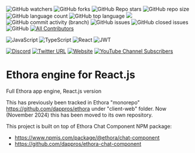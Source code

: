 ![GitHub watchers](https://img.shields.io/github/watchers/dappros/ethora-app-reactjs) ![GitHub forks](https://img.shields.io/github/forks/dappros/ethora-app-reactjs) ![GitHub Repo stars](https://img.shields.io/github/stars/dappros/ethora-app-reactjs) ![GitHub repo size](https://img.shields.io/github/repo-size/dappros/ethora-app-reactjs) ![GitHub language count](https://img.shields.io/github/languages/count/dappros/ethora-app-reactjs) ![GitHub top language](https://img.shields.io/github/languages/top/dappros/ethora-app-reactjs) <a href="https://codeclimate.com/github/dappros/ethora-app-reactjs/maintainability"><img src="https://api.codeclimate.com/v1/badges/715c6f3ffb08de5ca621/maintainability" /></a> ![GitHub commit activity (branch)](https://img.shields.io/github/commit-activity/m/dappros/ethora-app-reactjs/dev) ![GitHub issues](https://img.shields.io/github/issues/dappros/ethora-app-reactjs) ![GitHub closed issues](https://img.shields.io/github/issues-closed-raw/dappros/ethora-app-reactjs) ![GitHub](https://img.shields.io/github/license/dappros/ethora-app-reactjs) <!-- ALL-CONTRIBUTORS-BADGE:START - Do not remove or modify this section -->
[![All Contributors](https://img.shields.io/badge/all_contributors-13-orange.svg?style=flat-square)](#contributors)
<!-- ALL-CONTRIBUTORS-BADGE:END --> 

![JavaScript](https://img.shields.io/badge/javascript-%23323330.svg?style=flat&logo=javascript&logoColor=%23F7DF1E) ![TypeScript](https://img.shields.io/badge/typescript-%23007ACC.svg?style=flat&logo=typescript&logoColor=white) ![React](https://img.shields.io/badge/react-%2320232a.svg?style=flat&logo=react&logoColor=%2361DAFB) ![JWT](https://img.shields.io/badge/JWT-black?style=flat&logo=JSON%20web%20tokens) 

[![Discord](https://img.shields.io/badge/%3Cethora%3E-%237289DA.svg?style=flat&logo=discord&logoColor=white)](https://discord.gg/Sm6bAHA3ZC) [![Twitter URL](https://img.shields.io/twitter/url?url=https%3A%2F%2Fgithub.com%2Fdappros%2Fethora)](https://twitter.com/intent/tweet?url=https%3A%2F%2Fgithub.com%2Fdappros%2Fethora%2F&via=tarasfilatov&text=check%20out%20Ethora%20%23web3%20%23social%20app%20engine&hashtags=lowcode%2Creactnative%2Copensource%2Cnocode) [![Website](https://img.shields.io/website?url=https%3A%2F%2Fethora.com%2F)](https://ethora.com/) [![YouTube Channel Subscribers](https://img.shields.io/youtube/channel/subscribers/UCRvrXwMOU0WBkRZyFlU7V_g)](https://www.youtube.com/channel/UCRvrXwMOU0WBkRZyFlU7V_g)

# Ethora engine for React.js
Full Ethora app engine, React.js version

This has previously been tracked in Ethora "monorepo" https://github.com/dappros/ethora under "client-web" folder. Now (November 2024) this has been moved to its own repository. 

This project is built on top of Ethora Chat Component NPM package:
* https://www.npmjs.com/package/@ethora/chat-component
* https://github.com/dappros/ethora-chat-component